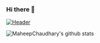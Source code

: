 ### Hi there 👋

[![Header](https://raw.githubusercontent.com/MaheepChaudhary/<OWNER>/<OWNER>/readme_header.png "Header")](https://www.google.com/url?sa=i&url=https%3A%2F%2Fcommons.wikimedia.org%2Fwiki%2FFile%3AHelloWorld.svg&psig=AOvVaw3LBPzrNgFNOTynt4X4Sr75&ust=1609077108042000&source=images&cd=vfe&ved=0CAIQjRxqFwoTCOjT_cHl6-0CFQAAAAAdAAAAABAD)
<!--


**MaheepChaudhary/MaheepChaudhary** is a ✨ _special_ ✨ repository because its `README.md` (this file) appears on your GitHub profile.

Here are some ideas to get you started:

- 🔭 I’m currently working on ...
- 🌱 I’m currently learning ...
- 👯 I’m looking to collaborate on ...
- 🤔 I’m looking for help with ...
- 💬 Ask me about ...
- 📫 How to reach me: ...
- 😄 Pronouns: ...
- ⚡ Fun fact: ...
-->

![MaheepChaudhary's github stats](https://github-readme-stats.vercel.app/api?username=MaheepChaudhary&show_icons=true&theme=radical)
